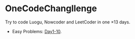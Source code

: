 # OneCodeChangllenge

Try to code Luogu, Nowcoder and LeetCoder in one $\times 13$ days.

- Easy Problems: [Day1-10](./Day1-10/).
